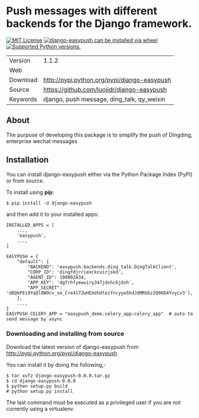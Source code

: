 Push messages with different backends for the Django framework.
===============================================================

[![MIT License](https://img.shields.io/pypi/l/django-easypush.svg)](https://opensource.org/licenses/MIT)
[![django-easypush can be installed via wheel](https://img.shields.io/pypi/wheel/django-easypush.svg)](http://pypi.python.org/pypi/django-easypush/)
[![Supported Python versions.](https://img.shields.io/pypi/pyversions/django-easypush.svg)](http://pypi.python.org/pypi/django-easypush/)

|          |               |   
| ---------|:--------------| 
| Version  |1.1.2           | 
| Web      |               |  
| Download |<http://pypi.python.org/pypi/django-easypush>  |  
| Source   |<https://github.com/luojidr/django-easypush>   | 
| Keywords |django, push message, ding_talk, qy_weixin     | 


About
-----

The purpose of developing this package is to simplify the push of
Dingding, enterprise wechat messages

Installation
------------

You can install django-easypush either via the Python Package Index
(PyPI) or from source.

To install using **pip**:

``` {.sh}
$ pip install -U django-easypush
```

and then add it to your installed apps:

``` {.python}
INSTALLED_APPS = [
    ...,
    'easypush',
    ...,
]

EASYPUSH = {
    "default": {
        "BACKEND": 'easypush.backends.ding_talk.DingTalkClient',
        "CORP_ID": 'dingfdjrriexckcuirjskd',
        "AGENT_ID": 100002834,
        "APP_KEY": 'dgfrhfyewuiry347jdshckjdsh',
        "APP_SECRET": 'd8QkPEi9YqQl8W9cv_se_Cre417ZwHEXehdteifncyyw5hdJdMRUkzZQ96D4Yvycv3'),
    },
    ...,
}
EASYPUSH_CELERY_APP = "easypush_demo.celery_app:celery_app"  # auto to send message by async
```

### Downloading and installing from source

Download the latest version of django-easypush from
<http://pypi.python.org/pypi/django-easypush>

You can install it by doing the following,:

    $ tar xvfz django-easypush-0.0.0.tar.gz
    $ cd django-easypush-0.0.0
    $ python setup.py build
    # python setup.py install

The last command must be executed as a privileged user if you are not
currently using a virtualenv.
